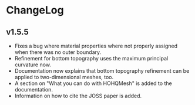 # ChangeLog

## v1.5.5

- Fixes a bug where material properties where not properly assigned when there was no outer boundary.
- Refinement for bottom topography uses the maximum principal curvature now.
- Documentation now explains that bottom topography refinement can be applied to two-dimensional meshes, too.
- A section on "What you can do with HOHQMesh" is added to the documentation.
- Information on how to cite the JOSS paper is added.

